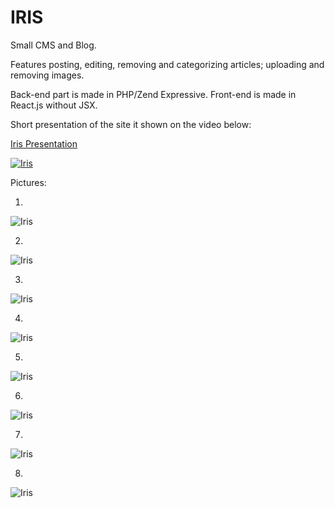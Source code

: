 # IRIS

Small CMS and Blog. 

Features posting, editing, removing and categorizing articles; uploading and removing images.

Back-end part is made in PHP/Zend Expressive. Front-end is made in React.js without JSX.

Short presentation of the site it shown on the video below:

[Iris Presentation](https://www.youtube.com/watch?v=AVrRra4G8Rk "IRIS PRESENTATION")

[![Iris](https://i.ytimg.com/vi/AVrRra4G8Rk/hqdefault.jpg)](https://www.youtube.com/watch?v=AVrRra4G8Rk "IRIS PRESENTATION")

Pictures:

1.

![Iris](https://i.imgur.com/TmvWKiv.jpg)

2.

![Iris](https://i.imgur.com/OJ5G07L.png)

3.

![Iris](https://i.imgur.com/Tl5fAjx.png)

4.

![Iris](https://i.imgur.com/XPSrW3X.png)

5.

![Iris](https://i.imgur.com/FlnJFfv.png)

6.

![Iris](https://i.imgur.com/VVCxfsu.png)

7.

![Iris](https://i.imgur.com/a7ARijm.png)

8.

![Iris](https://i.imgur.com/PqUrsNt.png)
